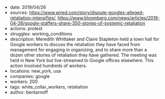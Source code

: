 - date: 2019/04/26
- sources: https://www.wired.com/story/dispute-googles-alleged-retaliation-intensifies/, https://www.bloomberg.com/news/articles/2019-04-26/google-staffers-share-350-stories-of-systemic-retaliation
- actions: protest
- struggles: working_conditions
- description: Meredith Whittaker and Claire Stapleton held a town hall for Google workers to discuss the retaliation they have faced from management for engaging in organizing, and to share more than a dozen other stories of retaliation they have gathered. The meeting was held in New York but live-streamed to Google offices elsewhere. This action involved hundreds of workers.
- locations: new_york, usa
- companies: google
- workers: 200
- tags: white_collar_workers, retaliation
- author: bentarnoff
